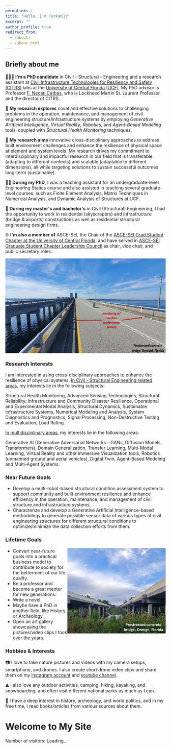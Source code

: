 ```yaml
---
permalink: /
title: "Hello, I'm Furkan👋🏼"
excerpt: ""
author_profile: true
redirect_from: 
  - /about/
  - /about.html
---
```


## Briefly about me
👨🏻‍💻 **I'm a PhD candidate** in Civil - Structural - Engineering and a research assistant at [Civil Infrastructure Technologies for Resiliency and Safety (CITRS)](https://www.cece.ucf.edu/citrs/) labs at the [University of Central Florida (UCF)](https://www.ucf.edu/). My PhD advisor is Professor [F. Necati Catbas](https://www.cece.ucf.edu/catbas/), who is Lockheed Martin St. Laurent Professor and the director of CITRS.

📖 **My research explores** novel and effective solutions to challenging problems in the operation, maintenance, and management of civil engineering structure/infrastructure systems by employing *Generative Artificial Intelligence*, *Virtual Reality*, *Robotics*, and *Agent-Based Modeling* tools, coupled with *Structural Health Monitoring* techniques.

🎯 **My research aims** innovative cross-disciplinary approaches to address built environment challenges and enhance the resilience of physical space at element and system levels. My research drives my commitment to interdisciplinary and impactful research in our field that is transferable (adapting to different contexts) and scalable (adaptable to different dimensions), all while targeting solutions to sustain successful outcomes long-term (sustainable). 

👨‍🏫 **During my PhD**, I was a teaching assistant for an undergraduate-level Engineering Statics course and also assisted in teaching several graduate-level courses, such as Finite Element Analysis, Matrix Techniques in Numerical Analysis, and Dynamic Analysis of Structures at UCF.

👷 **During my master's and bachelor's** in Civil (Structural) Engineering, I had the opportunity to work in residential (skyscrapers) and infrastructure (bridge & airports) constructions as well as residential structural engineering design firms.

🌐 **I'm also a member of** ASCE-SEI, the Chair of the [ASCE-SEI Grad Student Chapter at the University of Central Florida](https://www.linkedin.com/company/sei-ucf/?viewAsMember=true), and have served in [ASCE-SEI Graduate Student Chapter Leadership Council](https://www.asce.org/communities/institutes-and-technical-groups/structural-engineering-institute/local-chapters) as chair, vice chair, and public secretary roles.

<img align="center" width="628" height="297" src="/images/bridge 2.jpg">

### Research Interests
I am interested in using cross-disciplinary approaches to enhance the resilience of physical systems. <ins>In Civil - Structural Engineering related areas</ins>, my interests lie in the following subjects:

Structural Health Monitoring, Advanced Sensing Technologies, Structural Reliability, Infrastructure and Community Disaster Resilience, Operational and Experimental Modal Analysis, Structural Dynamics, Sustainable Infrastructure Systems, Numerical Modeling and Analysis, System Diagnostics and Prognostics, Signal Processing, Non-Destructive Testing and Evaluation, Load Rating.

<ins>In multidisciplinary areas</ins>, my interests lie in the following areas:

Generative AI (Generative Adversarial Networks - GANs, Diffusion Models, Transformers), Domain Generalization, Transfer Learning, Multi-Modal Learning, Virtual Reality and other Immersive Visualization tools, Robotics (unmanned ground and aerial vehicles), Digital Twin, Agent-Based Modeling and Multi-Agent Systems.



### Near Future Goals
- Develop a multi-robot-based structural condition assessment system to support community and built environment resilience and enhance efficiency in the operation, maintenance, and management of civil structure and infrastructure systems.
- Characterize and develop a Generative Artificial Intelligence-based methodology to generate possible sensor data of various types of civil engineering structures for different structural conditions to optimize/minimize the data collection efforts from them.

### Lifetime Goals
<img align="right" width="309" height="267" src="/images/bridge.jpg">

- Convert near-future goals into a practical business model to contribute to society for the betterment of our life quality.
- Be a professor and become a great mentor for new generations.  
- Write a novel.
- Maybe have a PhD in another field, like History or Archeology.
- Open an art gallery showcasing the pictures/video clips I took over the years.

### Hobbies & Interests
📷 I love to take nature pictures and videos with my camera setups, smartphone, and drones. I also create short drone video clips and share them on my [instagram account](https://www.instagram.com/furkanllci/) and [youtube channel](https://www.youtube.com/@fllci).

⛰️ I also love any outdoor activities, camping, hiking, kayaking, and snowboarding, and often visit different national parks as much as I can.

📘 I have a deep interest in history, archeology, and world politics, and in my free time, I read books/articles from various sources about them. 


<script type='text/javascript' id='clustrmaps' src='//cdn.clustrmaps.com/map_v2.js?cl=080808&w=300&t=m&d=bBHuA1jde18YBbI-xmRNaOPUXMSCxqh1Bm8t6oOMCVg&co=ffffff&cmo=3acc3a&cmn=ff5353&ct=808080'></script>

<!DOCTYPE html>
<html lang="en">
<head>
  <meta charset="UTF-8">
  <meta name="viewport" content="width=device-width, initial-scale=1.0">
  <title>Visitor Counter</title>
  <script>
    // Function to update and display the visitor count
    function updateVisitorCount() {
      // You should replace the following line with a server-side script to fetch the actual count
      // Example: Fetch count from a PHP file (e.g., counter.php) using AJAX
      // For simplicity, let's assume the server returns the count in a JSON format
      const serverResponse = '{"count": 100}';

      const countContainer = document.getElementById('visitor-count');

      if (countContainer) {
        const countData = JSON.parse(serverResponse);
        countContainer.textContent = countData.count;
      }
    }

    // Call the function when the page loads
    window.onload = updateVisitorCount;
  </script>
</head>
<body>
  <h1>Welcome to My Site</h1>
  <p>Number of visitors: <span id="visitor-count">Loading...</span></p>
</body>
</html>

